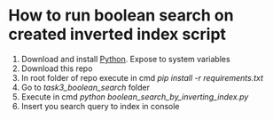 # How to run boolean search on created inverted index script

1. Download and install [Python](https://www.python.org/ftp/python/3.9.2/python-3.9.2-amd64.exe). Expose to system variables
2. Download this repo 
3. In root folder of repo execute in cmd _pip install -r requirements.txt_
4. Go to _task3_boolean_search_ folder
5. Execute in cmd _python boolean_search_by_inverting_index.py_
6. Insert you search query to index in console